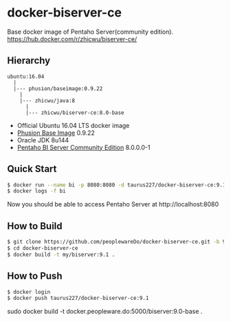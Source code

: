 # docker-biserver-ce
Base docker image of Pentaho Server(community edition). https://hub.docker.com/r/zhicwu/biserver-ce/

## Hierarchy
```
ubuntu:16.04
  |
  |--- phusion/baseimage:0.9.22
    |
    |--- zhicwu/java:8
      |
      |--- zhicwu/biserver-ce:8.0-base
```
* Official Ubuntu 16.04 LTS docker image
* [Phusion Base Image](https://github.com/phusion/baseimage-docker) 0.9.22
* Oracle JDK 8u144
* [Pentaho BI Server Community Edition](http://community.pentaho.com/) 8.0.0.0-1

## Quick Start
```sh
$ docker run --name bi -p 8080:8080 -d taurus227/docker-biserver-ce:9.1
$ docker logs -f bi
```
Now you should be able to access Pentaho Server at http://localhost:8080

## How to Build
```sh
$ git clone https://github.com/peoplewareDo/docker-biserver-ce.git -b 9.1 --single-branch
$ cd docker-biserver-ce
$ docker build -t my/biserver:9.1 .
```

## How to Push
```sh
$ docker login
$ docker push taurus227/docker-biserver-ce:9.1
```

sudo docker build -t docker.peopleware.do:5000/biserver:9.0-base .
